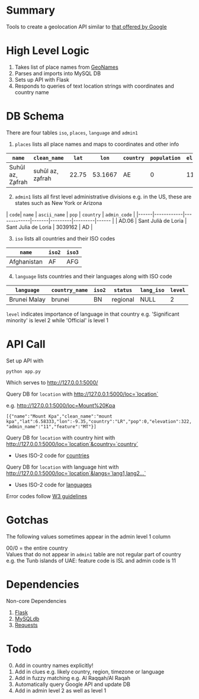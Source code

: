 # Summary
Tools to create a geolocation API similar to [that offered by Google](https://developers.google.com/maps/articles/geolocation)

# High Level Logic

1. Takes list of place names from [GeoNames](http://download.geonames.org/export/dump/)  
2. Parses and imports into MySQL DB  
3. Sets up API with Flask  
4. Responds to queries of text location strings with coordinates and country name  

# DB Schema

There are four tables `iso`, `places`, `language` and `admin1`

1. `places` lists all place names and maps to coordinates and other info

| `name` | `clean_name` | `lat` | `lon` | `country` | `population` | `elevation` | `admin_name` | `feature` |
| ----------|-------------|-----|----|---|-------|--------|--------|-------- |
| Suhūl az̧ Z̧afrah | suhūl az̧ z̧afrah | 22.75 | 53.1667 | AE | 0 | 119 | 00 | 00 | PLN |

2. `admin1` lists all first level administrative divisions e.g. in the US, these are states such as New York or Arizona

| `code`| `name` | `ascii_name` | `pop` | `country` | `admin_code` |
|------|------------|-------------|-------|---------|---------|------ |
| AD.06 | Sant Julià de Loria | Sant Julia de Loria | 3039162 | AD |

3. `iso` lists all countries and their ISO codes  

| `name` | `iso2` | `iso3` |
|--|--|--|
| Afghanistan | AF | AFG |

4. `language` lists countries and their languages along with ISO code  

| `language` | `country_name` | `iso2` | `status` | `lang_iso` | `level` |
|---------|-------------|---|------------- |-----|-----|
| Brunei Malay | brunei | BN | regional | NULL | 2

`level` indicates importance of language in that country e.g. 'Significant minority' is level 2 while 'Official' is level 1

# API Call

Set up API with

`python app.py`

Which serves to http://127.0.0.1:5000/  

Query DB for `location` with http://127.0.0.1:5000/loc=`location`  

e.g. http://127.0.0.1:5000/loc=Mount%20Kpa

`[{"name":"Mount Kpa","clean_name":"mount kpa","lat":6.58333,"lon":-9.35,"country":"LR","pop":0,"elevation":322,"admin_name":"11","feature":"MT"}]`

Query DB for `location` with country hint with http://127.0.0.1:5000/loc=`location`&country=`country`
* Uses ISO-2 code for [countries](https://en.wikipedia.org/wiki/ISO_3166-1)

Query DB for `location` with language hint with http://127.0.0.1:5000/loc=`location`&langs=`lang1,lang2...`
* Uses ISO-2 code for [languages](http://www.sitepoint.com/web-foundations/iso-2-letter-language-codes/)


Error codes follow [W3 guidelines](http://www.w3.org/Protocols/HTTP/HTRESP.html)

# Gotchas

The following values sometimes appear in the admin level 1 column  

00/0 = the entire country  
Values that do not appear in `admin1` table are not regular part of country  
e.g. the Tunb islands of UAE: feature code is ISL and admin code is 11  

# Dependencies

Non-core Dependencies  

1. [Flask](http://flask.pocoo.org/)  
2. [MySQLdb](https://pypi.python.org/pypi/MySQL-python/1.2.4)
3. [Requests](http://docs.python-requests.org/en/latest/)

# Todo

0. Add in country names explicitly!  
1. Add in clues e.g. likely country, region, timezone or language  
2. Add in fuzzy matching e.g. Al Raqqah/Al Raqah  
3. Automatically query Google API and update DB  
4. Add in admin level 2 as well as level 1  
